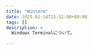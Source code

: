 ```yaml
---
title: "Winterm"
date: 2025-02-14T15:52:00+09:00
tags: []
description: >
  Windows Terminalについて。

---
```


